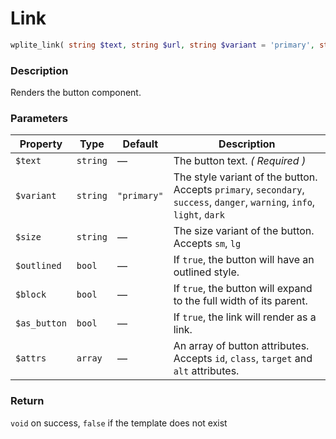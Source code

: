 # Link

```php
wplite_link( string $text, string $url, string $variant = 'primary', string $size = null, bool $outlined = false, bool $block = false, bool $as_button = false, array $attrs = [] ): void
```

### Description

Renders the button component.

### Parameters

| Property     | Type     | Default     | Description                                                                                                              |
| ------------ | -------- | ----------- | ------------------------------------------------------------------------------------------------------------------------ |
| `$text`      | `string` | —           | The button text. _( Required )_                                                                                          |
| `$variant`   | `string` | `"primary"` | The style variant of the button. Accepts `primary`, `secondary`, `success`, `danger`, `warning`, `info`, `light`, `dark` |
| `$size`      | `string` | —           | The size variant of the button. Accepts `sm`, `lg`                                                                       |
| `$outlined`  | `bool`   | —           | If `true`, the button will have an outlined style.                                                                       |
| `$block`     | `bool`   | —           | If `true`, the button will expand to the full width of its parent.                                                       |
| `$as_button` | `bool`   | —           | If `true`, the link will render as a link.                                                                               |
| `$attrs`     | `array`  | —           | An array of button attributes. Accepts `id`, `class`, `target` and `alt` attributes.                                     |

### Return

`void` on success, `false` if the template does not exist
